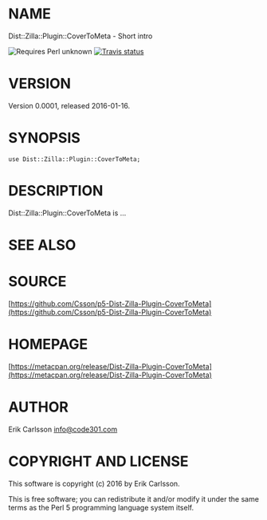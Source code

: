 # NAME

Dist::Zilla::Plugin::CoverToMeta - Short intro

![Requires Perl unknown](https://img.shields.io/badge/perl-unknown-brightgreen.svg) [![Travis status](https://api.travis-ci.org//.svg?branch=master)](https://travis-ci.org//)

# VERSION

Version 0.0001, released 2016-01-16.

# SYNOPSIS

    use Dist::Zilla::Plugin::CoverToMeta;

# DESCRIPTION

Dist::Zilla::Plugin::CoverToMeta is ...

# SEE ALSO

# SOURCE

[https://github.com/Csson/p5-Dist-Zilla-Plugin-CoverToMeta](https://github.com/Csson/p5-Dist-Zilla-Plugin-CoverToMeta)

# HOMEPAGE

[https://metacpan.org/release/Dist-Zilla-Plugin-CoverToMeta](https://metacpan.org/release/Dist-Zilla-Plugin-CoverToMeta)

# AUTHOR

Erik Carlsson <info@code301.com>

# COPYRIGHT AND LICENSE

This software is copyright (c) 2016 by Erik Carlsson.

This is free software; you can redistribute it and/or modify it under
the same terms as the Perl 5 programming language system itself.
